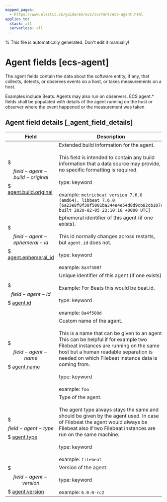 ```yaml
---
mapped_pages:
  - https://www.elastic.co/guide/en/ecs/current/ecs-agent.html
applies_to:
  stack: all
  serverless: all
---
```

% This file is automatically generated. Don't edit it manually!

# Agent fields [ecs-agent]

The agent fields contain the data about the software entity, if any, that collects, detects, or observes events on a host, or takes measurements on a host.

Examples include Beats. Agents may also run on observers. ECS agent.* fields shall be populated with details of the agent running on the host or observer where the event happened or the measurement was taken.

## Agent field details [_agent_field_details]

| Field | Description | Level |
| --- | --- | --- |
| $$$field-agent-build-original$$$ [agent.build.original](#field-agent-build-original) | Extended build information for the agent.<br><br>This field is intended to contain any build information that a data source may provide, no specific formatting is required.<br><br>type: keyword<br><br>example: `metricbeat version 7.6.0 (amd64), libbeat 7.6.0 [6a23e8f8f30f5001ba344e4e54d8d9cb82cb107c built 2020-02-05 23:10:10 +0000 UTC]` | core |
| $$$field-agent-ephemeral-id$$$ [agent.ephemeral_id](#field-agent-ephemeral-id) | Ephemeral identifier of this agent (if one exists).<br><br>This id normally changes across restarts, but `agent.id` does not.<br><br>type: keyword<br><br>example: `8a4f500f` | extended |
| $$$field-agent-id$$$ [agent.id](#field-agent-id) | Unique identifier of this agent (if one exists).<br><br>Example: For Beats this would be beat.id.<br><br>type: keyword<br><br>example: `8a4f500d` | core |
| $$$field-agent-name$$$ [agent.name](#field-agent-name) | Custom name of the agent.<br><br>This is a name that can be given to an agent. This can be helpful if for example two Filebeat instances are running on the same host but a human readable separation is needed on which Filebeat instance data is coming from.<br><br>type: keyword<br><br>example: `foo` | core |
| $$$field-agent-type$$$ [agent.type](#field-agent-type) | Type of the agent.<br><br>The agent type always stays the same and should be given by the agent used. In case of Filebeat the agent would always be Filebeat also if two Filebeat instances are run on the same machine.<br><br>type: keyword<br><br>example: `filebeat` | core |
| $$$field-agent-version$$$ [agent.version](#field-agent-version) | Version of the agent.<br><br>type: keyword<br><br>example: `6.0.0-rc2` | core |


